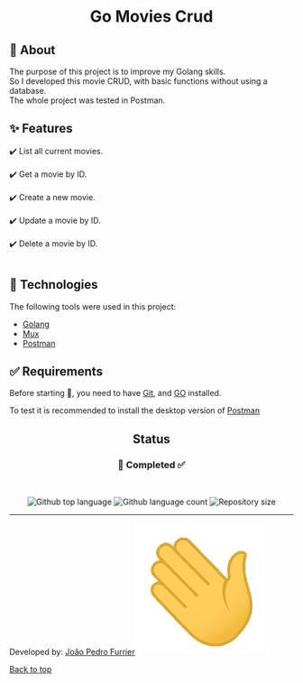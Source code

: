 <h1 align="center">Go Movies Crud</h1>

## :dart: About

The purpose of this project is to improve my Golang skills.<br>
So I developed this movie CRUD, with basic functions without using a database.<br>
The whole project was tested in Postman.

## :sparkles: Features
:heavy_check_mark: List all current movies.\
<br>
:heavy_check_mark: Get a movie by ID.\
<br>
:heavy_check_mark: Create a new movie.\
<br>
:heavy_check_mark: Update a movie by ID.\
<br>
:heavy_check_mark: Delete a movie by ID.\
<br>

## :rocket: Technologies

The following tools were used in this project:

- [Golang](https://go.dev/)
- [Mux](https://github.com/gorilla/mux)
- [Postman](https://www.postman.com/)

## :white_check_mark: Requirements

Before starting :checkered_flag:, you need to have [Git](https://git-scm.com), and [GO](https://go.dev/) installed.

To test it is recommended to install the desktop version of [Postman](https://www.postman.com/)


## <!-- Status -->

<h2 align="center">Status</h2>
<h3 align="center">
🚀 Completed  ✅
</h3><br>

<p align="center">
  <img alt="Github top language" src="https://img.shields.io/github/languages/top/JPFurrier/go-movies?color=56A2BE">

  <img alt="Github language count" src="https://img.shields.io/github/languages/count/JPFurrier/go-movies?color=56A2BE">

  <img alt="Repository size" src="https://img.shields.io/github/repo-size/JPFurrier/go-moviescolor=56A2BE">

</p>

<hr>

Developed by: <a href="https://github.com/JPFurrier" target="_blank">João Pedro Furrier</a><img src="/img/wave.gif"/>

<a href="#top">Back to top</a>